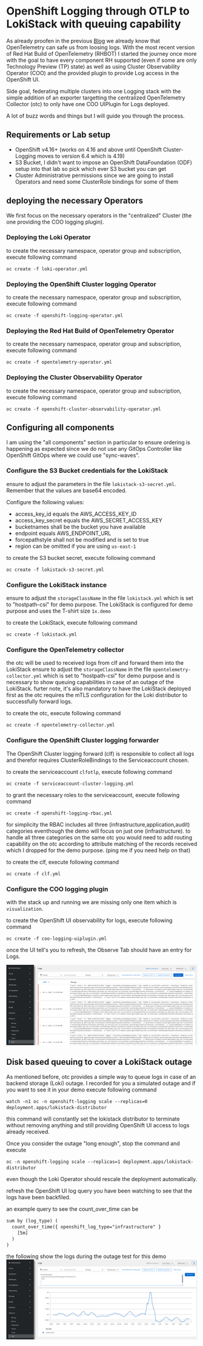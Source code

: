 # OpenShift Logging through OTLP to LokiStack with queuing capability

As already proofen in the previous [Blog](https://www.linkedin.com/pulse/opentelemetry-collector-otel-queuing-stage-openshift-logging-lang-hmyaf/?trackingId=7hYpYuRko9iTiiRR52DozQ%3D%3D) we already know that OpenTelemetry can safe us from loosing logs. 
With the most recent version of Red Hat Build of OpenTelemetry (RHBOT) I started the journey once more with the goal to have every component RH supported (even if some are only Technology Preview (TP) state) as well as using Cluster Observability Operator (COO) and the provided plugin to provide Log access in the OpenShift UI.

Side goal, federating multiple clusters into one Logging stack with the simple addition of an exporter targetting the centralized OpenTelemetry Collector (otc) to only have one COO UIPlugin for Logs deployed.

A lot of buzz words and things but I will guide you through the process.

## Requirements or Lab setup 

* OpenShift v4.16+ (works on 4.16 and above until OpenShift Cluster-Logging moves to version 6.4 which is 4.19)
* S3 Bucket, I didn't want to impose an OpenShift DataFoundation (ODF) setup into that lab so pick which ever S3 bucket you can get
* Cluster Administrative permissions since we are going to install Operators and need some ClusterRole bindings for some of them

## deploying the necessary Operators

We first focus on the necessary operators in the "centralized" Cluster (the one providing the COO logging plugin).

### Deploying the Loki Operator 

to create the necessary namespace, operator group and subscription, execute following command

```
oc create -f loki-operator.yml
```

### Deploying the OpenShift Cluster logging Operator

to create the necessary namespace, operator group and subscription, execute following command

```
oc create -f openshift-logging-operator.yml
```

### Deploying the Red Hat Build of OpenTelemetry Operator

to create the necessary namespace, operator group and subscription, execute following command

```
oc create -f opentelemetry-operator.yml
```

### Deploying the Cluster Observability Operator 

to create the necessary namespace, operator group and subscription, execute following command

```
oc create -f openshift-cluster-observability-operator.yml
```

## Configuring all components

I am using the "all components" section in particular to ensure ordering is happening as expected since we do not use any GitOps Controller like OpenShift GitOps where we could use "sync-waves".

### Configure the S3 Bucket credentials for the LokiStack

ensure to adjust the parameters in the file `lokistack-s3-secret.yml`. Remember that the values are base64 encoded.

Configure the following values:

* access_key_id equals the AWS_ACCESS_KEY_ID
* access_key_secret equals the AWS_SECRET_ACCESS_KEY
* bucketnames shall be the bucket you have available 
* endpoint equals AWS_ENDPOINT_URL
* forcepathstyle shall not be modified and is set to true
* region can be omitted if you are using `us-east-1` 

to create the S3 bucket secret, execute following command

```
oc create -f lokistack-s3-secret.yml
```

### Configure the LokiStack instance 

ensure to adjust the `storageClassName` in the file `lokistack.yml` which is set to "hostpath-csi" for demo purpose.
The LokiStack is configured for demo purpose and uses the T-shirt size `1x.demo` 

to create the LokiStack, execute following command

```
oc create -f lokistack.yml
```

### Configure the OpenTelemetry collector 

the otc will be used to received logs from clf and forward them into the LokiStack
ensure to adjust the `storageClassName` in the file `opentelemetry-collector.yml` which is set to "hostpath-csi" for demo purpose and is necessary to show queuing capabilities in case of an outage of the LokiStack.
furter note, it's also mandatory to have the LokiStack deployed first as the otc requires the mTLS configuration for the Loki distributor to successfully forward logs.

to create the otc, execute following command

```
oc create -f opentelemetry-collector.yml
```

### Configure the OpenShift Cluster logging forwarder

The OpenShift Cluster logging forward (clf) is responsible to collect all logs and therefor requires ClusterRoleBindings to the Serviceaccount chosen.

to create the serviceaccount `clfotlp`, execute following command

```
oc create -f serviceaccount-cluster-logging.yml
```

to grant the necessary roles to the serviceaccount, execute following command

```
oc create -f openshift-logging-rbac.yml
```

for simplicity the RBAC includes all three (infrastructure,application,audit) categories eventhough the demo will focus on just one (infrastructure).
to handle all three categories on the same otc you would need to add routing capability on the otc according to attribute matching of the records received which I dropped for the demo purpose. (ping me if you need help on that)

to create the clf, execute following command

```
oc create -f clf.yml
```

### Configure the COO logging plugin

with the stack up and running we are missing only one item which is `visualization`.

to create the OpenShift UI observability for logs, execute following command

```
oc create -f coo-logging-uiplugin.yml
```

once the UI tell's you to refresh, the Observe Tab should have an entry for Logs.

![OpenShiftUI Observe logs](pictures/OpenShiftUI-Observe.png)

## Disk based queuing to cover a LokiStack outage

As mentioned before, otc provides a simple way to queue logs in case of an backend storage (Loki) outage. I recorded for you a simulated outage and if you want to see it in your demo execute following command

```
watch -n1 oc -n openshift-logging scale --replicas=0 deployment.apps/lokistack-distributor
```

this command will constantly set the lokistack distributor to terminate without removing anything and still providing OpenShift UI access to logs already received.

Once you consider the outage "long enough", stop the command and execute 

```
oc -n openshift-logging scale --replicas=1 deployment.apps/lokistack-distributor
```

even though the Loki Operator should rescale the deployment automatically.

refresh the OpenShift UI log query you have been watching to see that the logs have been backfiled.

an example query to see the count_over_time can be

```
sum by (log_type) (
  count_over_time({ openshift_log_type="infrastructure" }
    [5m]
  )
)
```

the following show the logs during the outage test for this demo
![Logs backfill](pictures/Logs-backfill.png)
